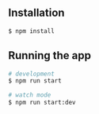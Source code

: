 ## Installation

```bash
$ npm install
```

## Running the app

```bash
# development
$ npm run start

# watch mode
$ npm run start:dev
